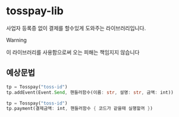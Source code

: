 # tosspay-lib
사업자 등록증 없이 결제를 할수있게 도와주는 라이브러리입니다.

> [!WARNING]
> 이 라이브러리를 사용함으로써 오는 피해는 책임지지 않습니다
## 예상문법
```rs
tp = Tosspay("toss-id")
tp.addEvent(Event.Send, 핸들러함수(이름: str, 설명: str, 금액: int))

tp = Tosspay("toss-id")
tp.payment(결제금액: int, 핸들러함수 { 코드가 같을때 실행할꺼 })
```
